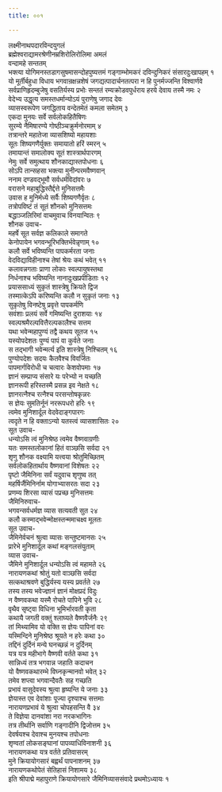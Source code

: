 ```yaml
---
title: ००१

---
```

लक्ष्मीनाथपदारविन्दयुगलं  
ब्रह्मेश्वराद्यामरश्रेणीनम्रशिरोलिरोलिमा अमलं  
वन्दामहे सन्ततम्  
भक्त्या योगिमनस्तडागसुषमासन्दोहपुष्यत्तमं गङ्गाम्भोमकरं दविन्दुनिकरं संसारदुःखापहम् १  
यो मूर्तीर्बहुधा विधाय भगवान्रक्षन्नशेषं जगद्यत्पादार्चनतत्परा न हि पुनर्मज्जन्ति विश्वार्णवे  
सर्वप्राणिहृदम्बुजेषु वसतिर्यस्य प्रभोः सन्ततं रम्यक्रोडवपुर्धराय हरये देवाय तस्मै नमः २  
वेदेभ्य उद्धृत्य समस्तधर्मान्योऽयं पुराणेषु जगाद देवः  
व्यासस्वरूपेण जगद्धिताय वन्देतमेतं कमला समेतम् ३  
एकदा मुनयः सर्वे सर्वलोकहितैषिणः  
सुरम्ये नैमिषारण्ये गोष्ठीञ्चक्रुर्मनोरमाम् ४  
तत्रान्तरे महातेजा व्यासशिष्यो महायशाः  
सूतः शिष्यगणैर्युक्तः समायातो हरिं स्मरन् ५  
तमायान्तं समालोक्य सूतं शास्त्रार्थपारगम्  
नेमुः सर्वे समुत्थाय शौनकाद्यास्तपोधनाः ६  
सोऽपि तान्सहसा भक्त्या मुनीन्परमवैष्णवान्  
ननाम दण्डवद्भूमौ सर्वधर्मविदांवरः ७  
वरासने महाबुद्धिस्तैर्द्दत्ते मुनिसत्तमैः  
उवास ह मुनिर्मध्ये सर्वैः शिष्यगणैर्वृतः ८  
तत्रोपविष्टं तं सूतं शौनको मुनिसत्तमः  
बद्धाञ्जलिरिमां वाचमुवाच विनयान्वितः ९  
शौनक उवाच-  
महर्षे सूत सर्वज्ञ कलिकाले समागते  
केनोपायेन भगवन्भूरिभक्तिर्भवेन्नृणाम् १०  
कलौ सर्वे भविष्यन्ति पापकर्मरता जनाः  
वेदविद्याविहीनाश्च तेषां श्रेयः कथं भवेत् ११  
कलावन्नगताः प्राणा लोकाः स्वल्पायुषस्तथा  
निर्धनाश्च भविष्यन्ति नानादुःखप्रपीडिताः १२  
प्रयाससाध्यं सुकृतं शास्त्रेषु क्रियते द्विज  
तस्मात्केऽपि करिष्यन्ति कलौ न सुकृतं जनाः १३  
सुकृतेषु विनष्टेषु प्रवृत्ते पापकर्मणि  
सवंशाः प्रलयं सर्वे गमिष्यन्ति दुराशयाः १४  
स्वल्पश्रमैरल्पवित्तैरल्पकालैश्च सत्तम  
यथा भवेन्महापुण्यं तद्वै कथय सूतज १५  
यस्योपदेशतः पुण्यं पापं वा कुर्वते जनाः  
स तद्भागी भवेन्मर्त्य इति शास्त्रेषु निश्चितम् १६  
पुण्योपदेशः सदयः कैतवैश्च विवर्जितः  
पापमार्गविरोधी च चत्वारः केशवोपमाः १७  
ज्ञानं सम्प्राप्य संसारे यः परेभ्यो न यच्छति  
ज्ञानरूपी हरिस्तस्मै प्रसन्न इव नेक्षते १८  
ज्ञानरत्नैश्च रत्नैश्च परसन्तोषकृन्नरः  
स ज्ञेयः सुमतिर्नूनं नररूपधरो हरिः १९  
त्वमेव मुनिशार्दूल वेदवेदाङ्गपारगः  
त्वदृते न हि वक्ताऽन्यो यतस्त्वं व्यासशासितः २०  
सूत उवाच-  
धन्योऽसि त्वं मुनिश्रेष्ठ त्वमेव वैष्णवाग्रणीः  
यतः समस्तलोकानां हितं वाञ्छसि सर्वदा २१  
शृणु शौनक वक्ष्यामि यत्त्वया श्रोतुमिच्छितम्  
सर्वलोकहितार्थाय वैष्णवानां विशेषतः २२  
पृष्टो जैमिनिना सर्वं यदुवाच शृणुष्व तत्  
महर्षिर्जैमिनिर्नाम योगाभ्यासरतः सदा २३  
प्रणम्य शिरसा व्यासं पप्रच्छ मुनिसत्तमः  
जैमिनिरुवाच-  
भगवन्सर्वधर्मज्ञ व्यास सत्यवती सुत २४  
कलौ कस्माद्भवेन्मोक्षस्तन्ममाचक्ष्व मूलतः  
सूत उवाच-  
जैमिनेर्वचनं श्रुत्वा व्यासः सन्तुष्टमानसः २५  
प्रारेभे मुनिशार्दूल कथां मङ्गलसंयुताम्  
व्यास उवाच-  
जैमिने मुनिशार्दूल धन्योऽसि त्वं महामते २६  
नारायणकथां श्रोतुं यतो वाञ्छसि सर्वदा  
सत्कथाश्रवणे बुद्धिर्यस्य यस्य प्रवर्तते २७  
तस्य तस्य भवेज्ज्ञानं ज्ञानं मोक्षप्रदं विदुः  
न वैष्णवकथा यस्मै रोचते पापिने भुवि २८  
वृथैव सृष्ट्वा विधिना भूमिर्भारवती कृता  
कथायै जगती वक्तुं श्लाघ्यते वैष्णवैर्जनैः २९  
तां मिथ्यामिव यो वक्ति स ज्ञेयः पापिनां वरः  
यस्मिन्दिने मुनिश्रेष्ठ श्रूयते न हरेः कथा ३०  
तद्दिनं दुर्दिनं मन्ये घनच्छन्नं न दुर्दिनम्  
यत्र यत्र महीभागे वैष्णवी वर्तते कथा ३१  
सान्निध्यं तत्र भगवान्न जहाति कदाचन  
यो वैष्णवकथारम्भे विघ्नकृन्मानवो भवेत् ३२  
तमेव शप्त्वा भगवान्दैवतैः सह गच्छति  
प्रभावं वासुदेवस्य श्रुत्वा हृष्यन्ति ये जनाः ३३  
ज्ञेयास्त एव देवांशाः पूज्या दृश्याश्च सत्तमाः  
नारायणप्रभावं ये श्रुत्वा चोपहसन्ति वै ३४  
ते विज्ञेया दानवांशा नरा नरकभागिनः  
तत्र तीर्थानि सर्वाणि गङ्गादीनि द्विजोत्तम ३५  
देवर्षयश्च देवाश्च मुनयश्च तपोधनाः  
शृण्वतां लोकसङ्घानां पापव्याधिविनाशनी ३६  
नारायणकथा यत्र वर्तते प्रतिवासरम्  
मुने क्रियायोगसारं बह्वर्थं पापनाशनम् ३७  
नारायणकथोपेतं सेतिहासं निशामय ३८  
इति श्रीपाद्मे महापुराणे क्रियायोगसारे जैमिनिव्याससंवादे प्रथमोऽध्यायः १